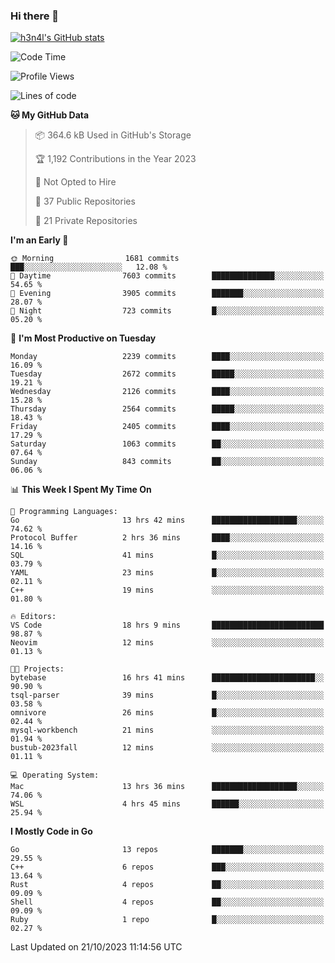 ### Hi there 👋

[![h3n4l's GitHub stats](https://github-readme-stats.vercel.app/api?username=h3n4l&count_private=true&show_icons=true&theme=radical)](https://github.com/h3n4l/github-readme-stats)

<!--START_SECTION:waka-->
![Code Time](http://img.shields.io/badge/Code%20Time-1%2C634%20hrs%203%20mins-blue)

![Profile Views](http://img.shields.io/badge/Profile%20Views-0-blue)

![Lines of code](https://img.shields.io/badge/From%20Hello%20World%20I%27ve%20Written-3.9%20million%20lines%20of%20code-blue)

**🐱 My GitHub Data** 

> 📦 364.6 kB Used in GitHub's Storage 
 > 
> 🏆 1,192 Contributions in the Year 2023
 > 
> 🚫 Not Opted to Hire
 > 
> 📜 37 Public Repositories 
 > 
> 🔑 21 Private Repositories 
 > 
**I'm an Early 🐤** 

```text
🌞 Morning                1681 commits        ███░░░░░░░░░░░░░░░░░░░░░░   12.08 % 
🌆 Daytime                7603 commits        ██████████████░░░░░░░░░░░   54.65 % 
🌃 Evening                3905 commits        ███████░░░░░░░░░░░░░░░░░░   28.07 % 
🌙 Night                  723 commits         █░░░░░░░░░░░░░░░░░░░░░░░░   05.20 % 
```
📅 **I'm Most Productive on Tuesday** 

```text
Monday                   2239 commits        ████░░░░░░░░░░░░░░░░░░░░░   16.09 % 
Tuesday                  2672 commits        █████░░░░░░░░░░░░░░░░░░░░   19.21 % 
Wednesday                2126 commits        ████░░░░░░░░░░░░░░░░░░░░░   15.28 % 
Thursday                 2564 commits        █████░░░░░░░░░░░░░░░░░░░░   18.43 % 
Friday                   2405 commits        ████░░░░░░░░░░░░░░░░░░░░░   17.29 % 
Saturday                 1063 commits        ██░░░░░░░░░░░░░░░░░░░░░░░   07.64 % 
Sunday                   843 commits         ██░░░░░░░░░░░░░░░░░░░░░░░   06.06 % 
```


📊 **This Week I Spent My Time On** 

```text
💬 Programming Languages: 
Go                       13 hrs 42 mins      ███████████████████░░░░░░   74.62 % 
Protocol Buffer          2 hrs 36 mins       ████░░░░░░░░░░░░░░░░░░░░░   14.16 % 
SQL                      41 mins             █░░░░░░░░░░░░░░░░░░░░░░░░   03.79 % 
YAML                     23 mins             █░░░░░░░░░░░░░░░░░░░░░░░░   02.11 % 
C++                      19 mins             ░░░░░░░░░░░░░░░░░░░░░░░░░   01.80 % 

🔥 Editors: 
VS Code                  18 hrs 9 mins       █████████████████████████   98.87 % 
Neovim                   12 mins             ░░░░░░░░░░░░░░░░░░░░░░░░░   01.13 % 

🐱‍💻 Projects: 
bytebase                 16 hrs 41 mins      ███████████████████████░░   90.90 % 
tsql-parser              39 mins             █░░░░░░░░░░░░░░░░░░░░░░░░   03.58 % 
omnivore                 26 mins             █░░░░░░░░░░░░░░░░░░░░░░░░   02.44 % 
mysql-workbench          21 mins             ░░░░░░░░░░░░░░░░░░░░░░░░░   01.94 % 
bustub-2023fall          12 mins             ░░░░░░░░░░░░░░░░░░░░░░░░░   01.11 % 

💻 Operating System: 
Mac                      13 hrs 36 mins      ███████████████████░░░░░░   74.06 % 
WSL                      4 hrs 45 mins       ██████░░░░░░░░░░░░░░░░░░░   25.94 % 
```

**I Mostly Code in Go** 

```text
Go                       13 repos            ███████░░░░░░░░░░░░░░░░░░   29.55 % 
C++                      6 repos             ███░░░░░░░░░░░░░░░░░░░░░░   13.64 % 
Rust                     4 repos             ██░░░░░░░░░░░░░░░░░░░░░░░   09.09 % 
Shell                    4 repos             ██░░░░░░░░░░░░░░░░░░░░░░░   09.09 % 
Ruby                     1 repo              █░░░░░░░░░░░░░░░░░░░░░░░░   02.27 % 
```




 Last Updated on 21/10/2023 11:14:56 UTC
<!--END_SECTION:waka-->

